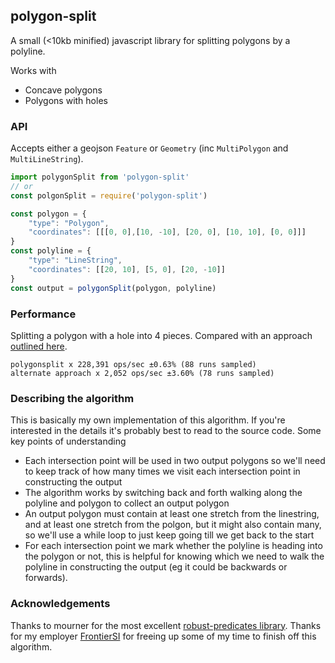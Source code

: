 ## polygon-split
A small (<10kb minified) javascript library for splitting polygons by a polyline.

Works with
- Concave polygons
- Polygons with holes


### API
Accepts either a geojson `Feature` or `Geometry` (inc `MultiPolygon` and `MultiLineString`).

```js
import polygonSplit from 'polygon-split'
// or
const polgonSplit = require('polygon-split')

const polygon = {
    "type": "Polygon",
    "coordinates": [[[0, 0],[10, -10], [20, 0], [10, 10], [0, 0]]]
}
const polyline = {
    "type": "LineString",
    "coordinates": [[20, 10], [5, 0], [20, -10]]
}
const output = polygonSplit(polygon, polyline)
```

### Performance

Splitting a polygon with a hole into 4 pieces.
Compared with an approach [outlined here](http://kuanbutts.com/2020/07/07/subdivide-polygon-with-linestring/).
````
polygonsplit x 228,391 ops/sec ±0.63% (88 runs sampled)
alternate approach x 2,052 ops/sec ±3.60% (78 runs sampled)
````

### Describing the algorithm
This is basically my own implementation of this algorithm. If you're interested in the details it's probably best to read to the source code.
Some key points of understanding
- Each intersection point will be used in two output polygons so we'll need to keep track of how many times we visit each intersection point in constructing the output
- The algorithm works by switching back and forth walking along the polyline and polygon to collect an output polygon
- An output polygon must contain at least one stretch from the linestring, and at least one stretch from the polgon, but it might also contain many, so we'll use a while loop to just keep going till we get back to the start
- For each intersection point we mark whether the polyline is heading into the polygon or not, this is helpful for knowing which we need to walk the polyline in constructing the output (eg it could be backwards or forwards).


### Acknowledgements
Thanks to mourner for the most excellent [robust-predicates library](https://github.com/mourner/robust-predicates).
Thanks for my employer [FrontierSI](http://frontiersi.com.au/) for freeing up some of my time to finish off this algorithm.